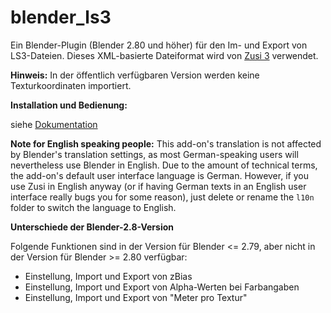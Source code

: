 blender_ls3
===========

Ein Blender-Plugin (Blender 2.80 und höher) für den Im- und Export von LS3-Dateien. Dieses XML-basierte Dateiformat wird von [Zusi 3](http://www.zusi.de) verwendet.

**Hinweis:** In der öffentlich verfügbaren Version werden keine Texturkoordinaten importiert.

**Installation und Bedienung:**

siehe [Dokumentation](http://zusitools.github.io/blender_ls3/)

**Note for English speaking people:** This add-on's translation is not affected by Blender's translation settings, as most German-speaking users will nevertheless use Blender in English. Due to the amount of technical terms, the add-on's default user interface language is German. However, if you use Zusi in English anyway (or if having German texts in an English user interface really bugs you for some reason), just delete or rename the `l10n` folder to switch the language to English.

**Unterschiede der Blender-2.8-Version**

Folgende Funktionen sind in der Version für Blender <= 2.79, aber nicht in der Version für Blender >= 2.80 verfügbar:
 - Einstellung, Import und Export von zBias
 - Einstellung, Import und Export von Alpha-Werten bei Farbangaben
 - Einstellung, Import und Export von "Meter pro Textur"
